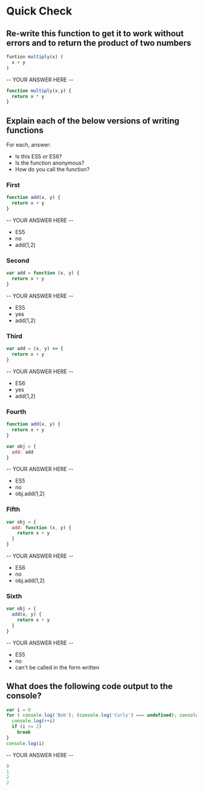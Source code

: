 # Quick Check

## Re-write this function to get it to work without errors and to return the product of two numbers

```js
funtion multiply(x) (
  x + y
)
```

-- YOUR ANSWER HERE --
```js
function multiply(x,y) {
  return x * y
}
```

## Explain each of the below versions of writing functions

For each, answer:
- Is this ES5 or ES6?
- Is the function anonymous?
- How do you call the function?

### First

```js
function add(x, y) {
  return x + y
}
```

-- YOUR ANSWER HERE --
- ES5
- no
- add(1,2)

### Second

```js
var add = function (x, y) {
  return x + y
}
```

-- YOUR ANSWER HERE --
- ES5
- yes
- add(1,2)

### Third

```js
var add = (x, y) => {
  return x + y
}
```

-- YOUR ANSWER HERE --

- ES6
- yes
- add(1,2)

### Fourth

```js
function add(x, y) {
  return x + y
}

var obj = {
  add: add
}
```

-- YOUR ANSWER HERE --

- ES5
- no
- obj.add(1,2)


### Fifth

```js
var obj = {
  add: function (x, y) {
    return x + y
  }
}
```

-- YOUR ANSWER HERE --

- ES6
- no
- obj.add(1,2)

### Sixth

```js
var obj = {
  add(x, y) {
    return x + y
  }
}
```

-- YOUR ANSWER HERE --

- ES5
- no
- can't be called in the form written

## What does the following code output to the console?

```js
var i = 0
for ( console.log('Bob'); (console.log('Curly') === undefined); console.log('Mo') ) {
  console.log(++i)
  if (i >= 2)
    break
}
console.log(i)
```

-- YOUR ANSWER HERE --

```js
0
1
2
2
```

